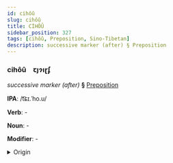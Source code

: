 ```yaml
---
id: cihôû
slug: cihôû
title: CİHÔÛ
sidebar_position: 327
tags: [cihôû, Preposition, Sino-Tibetan]
description: successive marker (after) § Preposition
---
```


### cihôû&emsp;<span kind="abugida">ꞇȷɂıɽʄ</span>

*successive marker (after)* **§** [Preposition](../../tags/Preposition)

**IPA**: /t͡ɕɪ.ˈho.u/

**Verb**: -

**Noun**: -

**Modifier**: -

<details>
    <summary>Origin</summary>
    Mandarin 此後 cǐhòu <br/>
    <em>Sino-Tibetan Language Family</em>
</details>